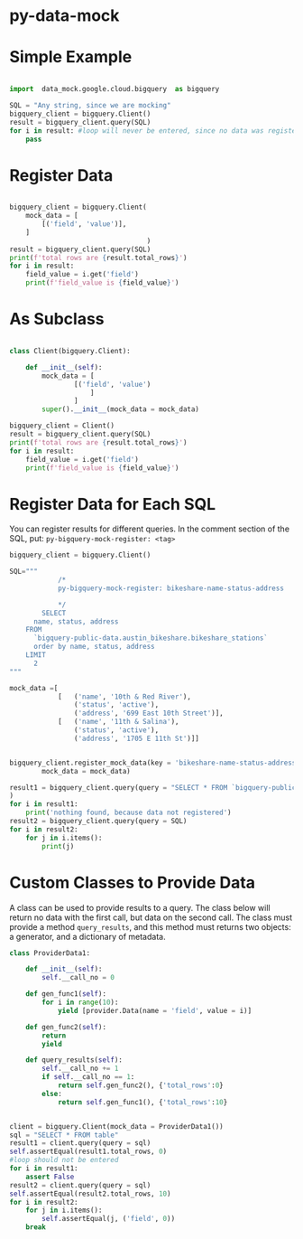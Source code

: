 # py-data-mock

Simple Example
==============

```python

import  data_mock.google.cloud.bigquery  as bigquery

SQL = "Any string, since we are mocking"
bigquery_client = bigquery.Client()
result = bigquery_client.query(SQL)
for i in result: #loop will never be entered, since no data was registered
    pass
```

Register Data
==============

```python

bigquery_client = bigquery.Client(
    mock_data = [
        [('field', 'value')],
    ]
                                  )
result = bigquery_client.query(SQL)
print(f'total rows are {result.total_rows}')
for i in result: 
    field_value = i.get('field')
    print(f'field_value is {field_value}')
```

As Subclass
==============
```python

class Client(bigquery.Client):

    def __init__(self):
        mock_data = [
                [('field', 'value')
                    ]
                ]
        super().__init__(mock_data = mock_data)

bigquery_client = Client()
result = bigquery_client.query(SQL)
print(f'total rows are {result.total_rows}')
for i in result: 
    field_value = i.get('field')
    print(f'field_value is {field_value}')
```

Register Data for Each SQL
==========================

You can register results for different queries. In the comment section of the SQL, put:
``` py-bigquery-mock-register: <tag> ```


```python
bigquery_client = bigquery.Client()

SQL="""
            /*
            py-bigquery-mock-register: bikeshare-name-status-address

            */
        SELECT
      name, status, address
    FROM
      `bigquery-public-data.austin_bikeshare.bikeshare_stations`
      order by name, status, address
    LIMIT
      2
"""

mock_data =[   
            [   ('name', '10th & Red River'),
                ('status', 'active'),
                ('address', '699 East 10th Street')],
            [   ('name', '11th & Salina'),
                ('status', 'active'),
                ('address', '1705 E 11th St')]]


bigquery_client.register_mock_data(key = 'bikeshare-name-status-address', 
        mock_data = mock_data)

result1 = bigquery_client.query(query = "SELECT * FROM `bigquery-public-data.austin_bikeshare.bikeshare_stations`"
)
for i in result1:
    print('nothing found, because data not registered')
result2 = bigquery_client.query(query = SQL)
for i in result2:
    for j in i.items():
        print(j)
```

Custom Classes to Provide Data
==============================

A class can be used to provide results to a query. The class below will return no data with the first call, but data on the second call.
The class must provide a method `query_results`, and this method must returns two objects: a generator, and a dictionary of metadata.


```python
class ProviderData1:

    def __init__(self):
        self.__call_no = 0

    def gen_func1(self):
        for i in range(10):
            yield [provider.Data(name = 'field', value = i)]

    def gen_func2(self):
        return 
        yield

    def query_results(self):
        self.__call_no += 1
        if self.__call_no == 1:
            return self.gen_func2(), {'total_rows':0}
        else:
            return self.gen_func1(), {'total_rows':10}


client = bigquery.Client(mock_data = ProviderData1())
sql = "SELECT * FROM table"
result1 = client.query(query = sql)
self.assertEqual(result1.total_rows, 0)
#loop should not be entered
for i in result1:
    assert False
result2 = client.query(query = sql)
self.assertEqual(result2.total_rows, 10)
for i in result2:
    for j in i.items():
        self.assertEqual(j, ('field', 0))
    break

```
